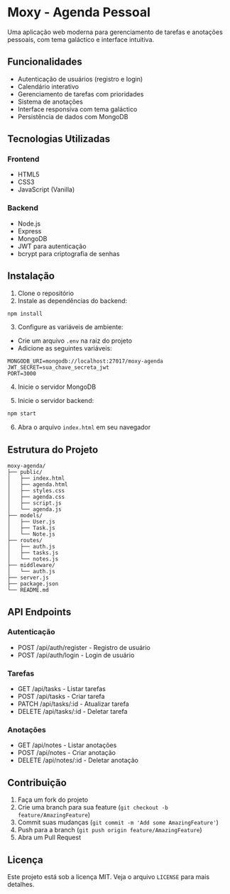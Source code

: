 # Moxy - Agenda Pessoal

Uma aplicação web moderna para gerenciamento de tarefas e anotações pessoais, com tema galáctico e interface intuitiva.

## Funcionalidades

- Autenticação de usuários (registro e login)
- Calendário interativo
- Gerenciamento de tarefas com prioridades
- Sistema de anotações
- Interface responsiva com tema galáctico
- Persistência de dados com MongoDB

## Tecnologias Utilizadas

### Frontend
- HTML5
- CSS3
- JavaScript (Vanilla)

### Backend
- Node.js
- Express
- MongoDB
- JWT para autenticação
- bcrypt para criptografia de senhas

## Instalação

1. Clone o repositório
2. Instale as dependências do backend:
```bash
npm install
```

3. Configure as variáveis de ambiente:
- Crie um arquivo `.env` na raiz do projeto
- Adicione as seguintes variáveis:
```
MONGODB_URI=mongodb://localhost:27017/moxy-agenda
JWT_SECRET=sua_chave_secreta_jwt
PORT=3000
```

4. Inicie o servidor MongoDB

5. Inicie o servidor backend:
```bash
npm start
```

6. Abra o arquivo `index.html` em seu navegador

## Estrutura do Projeto

```
moxy-agenda/
├── public/
│   ├── index.html
│   ├── agenda.html
│   ├── styles.css
│   ├── agenda.css
│   ├── script.js
│   └── agenda.js
├── models/
│   ├── User.js
│   ├── Task.js
│   └── Note.js
├── routes/
│   ├── auth.js
│   ├── tasks.js
│   └── notes.js
├── middleware/
│   └── auth.js
├── server.js
├── package.json
└── README.md
```

## API Endpoints

### Autenticação
- POST /api/auth/register - Registro de usuário
- POST /api/auth/login - Login de usuário

### Tarefas
- GET /api/tasks - Listar tarefas
- POST /api/tasks - Criar tarefa
- PATCH /api/tasks/:id - Atualizar tarefa
- DELETE /api/tasks/:id - Deletar tarefa

### Anotações
- GET /api/notes - Listar anotações
- POST /api/notes - Criar anotação
- DELETE /api/notes/:id - Deletar anotação

## Contribuição

1. Faça um fork do projeto
2. Crie uma branch para sua feature (`git checkout -b feature/AmazingFeature`)
3. Commit suas mudanças (`git commit -m 'Add some AmazingFeature'`)
4. Push para a branch (`git push origin feature/AmazingFeature`)
5. Abra um Pull Request

## Licença

Este projeto está sob a licença MIT. Veja o arquivo `LICENSE` para mais detalhes. 